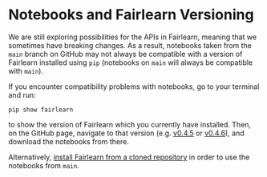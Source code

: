 # Notebooks and Fairlearn Versioning

We are still exploring possibilities for the APIs in Fairlearn,
meaning that we sometimes have breaking changes.
As a result, notebooks taken from the `main` branch on GitHub may
not always be compatible with a version of Fairlearn installed using
`pip` (notebooks on `main` will always be compatible with `main`).

If you encounter compatibility problems with notebooks, go to your terminal and run:
```
pip show fairlearn
```
to show the version of Fairlearn which you currently have
installed.
Then, on the GitHub page, navigate to that version
(e.g. [v0.4.5](https://github.com/fairlearn/fairlearn/tree/v0.4.5) or
[v0.4.6](https://github.com/fairlearn/fairlearn/tree/v0.4.6)),
and download the notebooks from there.

Alternatively, [install Fairlearn from a cloned repository](https://fairlearn.github.io/main/contributor_guide/development_process.html#advanced-installation-instructions)
in order to use the notebooks from `main`.
